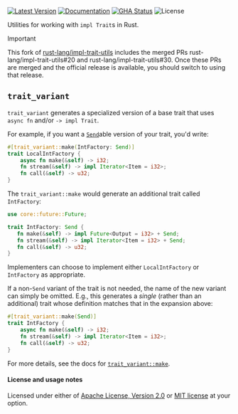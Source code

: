 [![Latest Version]][crates.io] [![Documentation]][docs.rs] [![GHA Status]][GitHub Actions] ![License]

Utilities for working with `impl Trait`s in Rust.

> [!IMPORTANT]
> This fork of [rust-lang/impl-trait-utils](/rust-lang/impl-trait-utils)
> includes the merged PRs rust-lang/impl-trait-utils#20 and
> rust-lang/impl-trait-utils#30. Once these PRs are merged and the official
> release is available, you should switch to using that release.

## `trait_variant`

`trait_variant` generates a specialized version of a base trait that uses `async fn` and/or `-> impl Trait`.

For example, if you want a [`Send`][rust-std-send]able version of your trait, you'd write:

```rust
#[trait_variant::make(IntFactory: Send)]
trait LocalIntFactory {
    async fn make(&self) -> i32;
    fn stream(&self) -> impl Iterator<Item = i32>;
    fn call(&self) -> u32;
}
```

The `trait_variant::make` would generate an additional trait called `IntFactory`:

```rust
use core::future::Future;

trait IntFactory: Send {
   fn make(&self) -> impl Future<Output = i32> + Send;
   fn stream(&self) -> impl Iterator<Item = i32> + Send;
   fn call(&self) -> u32;
}
```

Implementers can choose to implement either `LocalIntFactory` or `IntFactory` as appropriate.

If a non-`Send` variant of the trait is not needed, the name of the new variant can simply be omitted.  E.g., this generates a *single* (rather than an additional) trait whose definition matches that in the expansion above:

```rust
#[trait_variant::make(Send)]
trait IntFactory {
    async fn make(&self) -> i32;
    fn stream(&self) -> impl Iterator<Item = i32>;
    fn call(&self) -> u32;
}
```

For more details, see the docs for [`trait_variant::make`].

[`trait_variant::make`]: https://docs.rs/trait-variant/latest/trait_variant/attr.make.html

#### License and usage notes

Licensed under either of [Apache License, Version 2.0](LICENSE-APACHE) or
[MIT license](LICENSE-MIT) at your option.

[GitHub Actions]: https://github.com/rust-lang/impl-trait-utils/actions
[GHA Status]: https://github.com/rust-lang/impl-trait-utils/actions/workflows/rust.yml/badge.svg
[crates.io]: https://crates.io/crates/trait-variant
[Latest Version]: https://img.shields.io/crates/v/trait-variant.svg
[Documentation]: https://img.shields.io/docsrs/trait-variant
[docs.rs]: https://docs.rs/trait-variant
[License]: https://img.shields.io/crates/l/trait-variant.svg
[rust-std-send]: https://doc.rust-lang.org/std/marker/trait.Send.html
